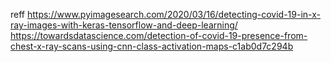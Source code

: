 reff
https://www.pyimagesearch.com/2020/03/16/detecting-covid-19-in-x-ray-images-with-keras-tensorflow-and-deep-learning/
https://towardsdatascience.com/detection-of-covid-19-presence-from-chest-x-ray-scans-using-cnn-class-activation-maps-c1ab0d7c294b
